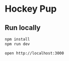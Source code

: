 # Hockey Pup

## Run locally

```sh
npm install
npm run dev
```

```
open http://localhost:3000
```
